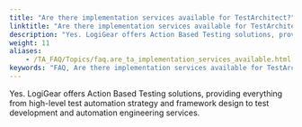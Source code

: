 ```yaml
--- 
title: "Are there implementation services available for TestArchitect?"
linktitle: "Are there implementation services available for TestArchitect?"
description: "Yes. LogiGear offers Action Based Testing solutions, providing everything from high-level test automation strategy and framework design to test development and automation engineering services."
weight: 11
aliases: 
    - /TA_FAQ/Topics/faq.are_ta_implementation_services_available.html
keywords: "FAQ, Are there implementation services available for TestArchitect?"
---
```


Yes. LogiGear offers Action Based Testing solutions, providing everything from high-level test automation strategy and framework design to test development and automation engineering services.




